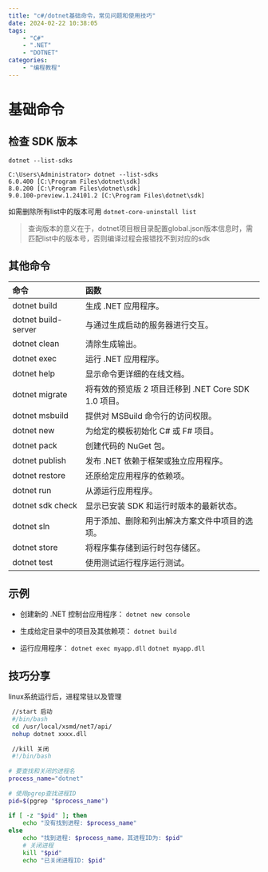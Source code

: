 ```yaml
---
title: "c#/dotnet基础命令，常见问题和使用技巧"
date: 2024-02-22 10:38:05
tags:
    - "C#"
    - ".NET"
    - "DOTNET"
categories:
    - "编程教程"
---
```


# 基础命令
## 检查 SDK 版本
`dotnet --list-sdks`
```
C:\Users\Administrator> dotnet --list-sdks
6.0.400 [C:\Program Files\dotnet\sdk]
8.0.200 [C:\Program Files\dotnet\sdk]
9.0.100-preview.1.24101.2 [C:\Program Files\dotnet\sdk]
```
如需删除所有list中的版本可用
`dotnet-core-uninstall list`
>查询版本的意义在于，dotnet项目根目录配置global.json版本信息时，需匹配list中的版本号，否则编译过程会报错找不到对应的sdk

## 其他命令

| 命令 | 函数 |
|:------|:-------| 
dotnet  build  | 生成 .NET 应用程序。
dotnet build-server	 | 与通过生成启动的服务器进行交互。
dotnet clean	 | 清除生成输出。
dotnet exec | 	运行 .NET 应用程序。
dotnet help	 | 显示命令更详细的在线文档。
dotnet migrate | 	将有效的预览版 2 项目迁移到 .NET Core SDK 1.0 项目。
dotnet msbuild | 	提供对 MSBuild 命令行的访问权限。
dotnet new | 	为给定的模板初始化 C# 或 F# 项目。
dotnet pack | 	创建代码的 NuGet 包。
dotnet publish | 	发布 .NET 依赖于框架或独立应用程序。
dotnet restore | 	还原给定应用程序的依赖项。
dotnet run | 	从源运行应用程序。
dotnet sdk check | 	显示已安装 SDK 和运行时版本的最新状态。
dotnet sln | 	用于添加、删除和列出解决方案文件中项目的选项。
dotnet store | 	将程序集存储到运行时包存储区。
dotnet test | 	使用测试运行程序运行测试。

## 示例
- 创建新的 .NET 控制台应用程序：
`dotnet new console`

- 生成给定目录中的项目及其依赖项：
`dotnet build`

- 运行应用程序：
`dotnet exec myapp.dll`
`dotnet myapp.dll`

## 技巧分享
linux系统运行后，进程常驻以及管理
```bash
 //start 启动
 #/bin/bash
 cd /usr/local/xsmd/net7/api/
 nohup dotnet xxxx.dll
 
 //kill 关闭
 #!/bin/bash  
   
# 要查找和关闭的进程名  
process_name="dotnet"  
  
# 使用pgrep查找进程ID  
pid=$(pgrep "$process_name")  
  
if [ -z "$pid" ]; then  
    echo "没有找到进程: $process_name"  
else  
    echo "找到进程: $process_name，其进程ID为: $pid"  
    # 关闭进程  
    kill "$pid"  
    echo "已关闭进程ID: $pid"  
```